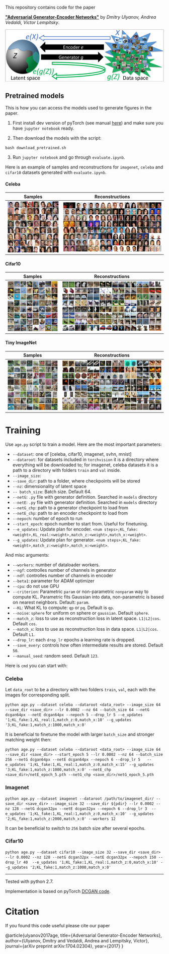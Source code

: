This repository contains code for the paper

**["Adversarial Generator-Encoder Networks"](http://sites.skoltech.ru/app/data/uploads/sites/25/2017/04/AGE.pdf)** by *Dmitry Ulyanov, Andrea Vedaldi, Victor Lempitsky*.

![](data/readme_pics/age.png)

## Pretrained models

This is how you can access the models used to generate figures in the paper.

1) First install dev version of pyTorch (see manual [here](INSTALL.md)) and make sure you have `jupyter notebook` ready.

2) Then download the models with the script:
```
bash download_pretrained.sh
```

3) Run `jupyter notebook` and go through `evaluate.ipynb`.

Here is an example of samples and reconstructions for `imagenet`, `celeba` and `cifar10` datasets generated with `evaluate.ipynb`.

#### Celeba

|Samples    |Reconstructions|
|:---------:|:-------------:|
|![](data/readme_pics/celeba_samples.png) | ![](data/readme_pics/celeba_reconstructions.png) |

#### Cifar10

|Samples    |Reconstructions|
|:---------:|:-------------:|
|![](data/readme_pics/cifar10_samples.png) | ![](data/readme_pics/cifar10_reconstructions.png) |

#### Tiny ImageNet

|Samples    |Reconstructions|
|:---------:|:-------------:|
|![](data/readme_pics/imagenet_samples.png) | ![](data/readme_pics/imagenet_reconstructions.png) |


# Training

Use `age.py` script to train a model. Here are the most important parameters:

* `--dataset`: one of [celeba, cifar10, imagenet, svhn, mnist]
* `--dataroot`: for datasets included in `torchvision` it is a directory where everything will be downloaded to; for imagenet, celeba datasets it is a path to a directory with folders `train` and `val` inside.
* `--image_size`:
* `--save_dir`: path to a folder, where checkpoints will be stored
* `--nz`: dimensionality of latent space
* `-- batch_size`: Batch size. Default 64.
* `--netG`: `.py` file with generator definition. Searched in `models` directory
* `--netE`: `.py` file with generator definition. Searched in `models` directory
* `--netG_chp`: path to a generator checkpoint to load from
* `--netE_chp`: path to an encoder checkpoint to load from
* `--nepoch`: number of epoch to run
* `--start_epoch`: epoch number to start from. Useful for finetuning.
* `--e_updates`: Update plan for encoder. `<num steps>;KL_fake:<weight>,KL_real:<weight>,match_z:<weight>,match_x:<weight>`.
* `--g_updates`: Update plan for generator. `<num steps>;KL_fake:<weight>,match_z:<weight>,match_x:<weight>`.

And misc arguments:
* `--workers`: number of dataloader workers.
* `--ngf`: controlles number of channels in generator
* `--ndf`: controlles number of channels in encoder
* `--beta1`: parameter for ADAM optimizer
* `--cpu`: do not use GPU
* `--criterion`: Parametric `param` or non-parametric `nonparam` way to compute KL. Parametric fits  Gaussian into data, non-parametric is based on nearest neighbors. Default: `param`.
* `--KL`: What KL to compute: `qp` or `pq`. Default is `qp`.
* `--noise`: `sphere` for uniform on sphere or `gaussian`. Default `sphere`.
* `--match_z`: loss to use as reconstruction loss in latent space. `L1|L2|cos`. Default `cos`.
* `--match_x`: loss to use as reconstruction loss in data space. `L1|L2|cos`. Default `L1`.
* `--drop_lr`: each `drop_lr` epochs a learning rate is dropped.
* `--save_every`: controls how often intermediate results are stored. Default `50`.
* `--manual_seed`: random seed. Default `123`.


Here is `cmd` you can start with:

### Celeba
Let `data_root` to be a directory with two folders `train`, `val`, each with the images for corresponding split.

```
python age.py --dataset celeba --dataroot <data_root> --image_size 64 --save_dir <save_dir> --lr 0.0002 --nz 64 --batch_size 64 --netG dcgan64px --netE dcgan64px --nepoch 5 --drop_lr 5 --e_updates '1;KL_fake:1,KL_real:1,match_z:0,match_x:10' --g_updates '3;KL_fake:1,match_z:1000,match_x:0'
```

It is beneficial to finetune the model with larger `batch_size` and stronger matching weight then:
```
python age.py --dataset celeba --dataroot <data_root> --image_size 64 --save_dir <save_dir> --start_epoch 5 --lr 0.0002 --nz 64 --batch_size 256 --netG dcgan64px --netE dcgan64px --nepoch 6 --drop_lr 5   --e_updates '1;KL_fake:1,KL_real:1,match_z:0,match_x:15' --g_updates '3;KL_fake:1,match_z:1000,match_x:0' --netE_chp  <save_dir>/netE_epoch_5.pth --netG_chp <save_dir>/netG_epoch_5.pth
```

### Imagenet

```
python age.py --dataset imagenet --dataroot /path/to/imagenet_dir/ --save_dir <save_dir> --image_size 32 --save_dir ${pdir} --lr 0.0002 --nz 128 --netG dcgan32px --netE dcgan32px --nepoch 6 --drop_lr 3  --e_updates '1;KL_fake:1,KL_real:1,match_z:0,match_x:10' --g_updates '2;KL_fake:1,match_z:2000,match_x:0' --workers 12
```

It can be beneficial to switch to `256` batch size after several epochs.

### Cifar10

```
python age.py --dataset cifar10 --image_size 32 --save_dir <save_dir> --lr 0.0002 --nz 128 --netG dcgan32px --netE dcgan32px --nepoch 150 --drop_lr 40  --e_updates '1;KL_fake:1,KL_real:1,match_z:0,match_x:10' --g_updates '2;KL_fake:1,match_z:1000,match_x:0'
```

---------------------

Tested with python 2.7.

Implementation is based on pyTorch [DCGAN code](https://github.com/pytorch/examples/tree/master/dcgan).

# Citation

If you found this code useful please cite our paper

@article{ulyanov2017age,
    title={Adversarial Generator-Encoder Networks},
    author={Ulyanov, Dmitry and Vedaldi, Andrea and Lempitsky, Victor},
    journal={arXiv preprint arXiv:1704.02304},
    year={2017}
}
